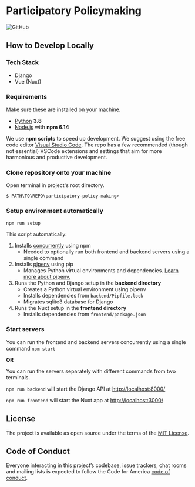 # Participatory Policymaking

![GitHub](https://img.shields.io/github/license/CodeForBuffalo/participatory-policy-making)

## How to Develop Locally

### Tech Stack

-   Django
-   Vue (Nuxt)

### Requirements

Make sure these are installed on your machine.

-   [Python](https://www.python.org/downloads/) **3.8**
-   [Node.js](https://nodejs.org/en/) with **npm 6.14**

We use **npm scripts** to speed up development. We suggest using the free code editor [Visual Studio Code](https://code.visualstudio.com/). The repo has a few recommended (though not essential) VSCode extensions and settings that aim for more harmonious and productive development.

### Clone repository onto your machine

Open terminal in project's root directory.

```
$ PATH\TO\REPO\participatory-policy-making>
```

### Setup environment automatically

```
npm run setup
```

This script automatically:

1. Installs [concurrently](https://www.npmjs.com/package/concurrently) using npm
    - Needed to optionally run both frontend and backend servers using a single command
1. Installs [pipenv](https://github.com/pypa/pipenv) using pip
    - Manages Python virtual environments and dependencies. [Learn more about pipenv.](https://realpython.com/pipenv-guide/)
1. Runs the Python and Django setup in the **backend directory**
    - Creates a Python virtual environment using pipenv
    - Installs dependencies from `backend/Pipfile.lock`
    - Migrates sqlite3 database for Django
1. Runs the Nuxt setup in the **frontend directory**
    - Installs dependencies from `frontend/package.json`

### Start servers

You can run the frontend and backend servers concurrently using a single command
`npm start`

**OR**

You can run the servers separately with different commands from two terminals.

`npm run backend` will start the Django API at [http://localhost:8000/](http://localhost:8000/)

`npm run frontend` will start the Nuxt app at [http://localhost:3000/](http://localhost:3000/)

## License

The project is available as open source under the terms of the [MIT License](https://opensource.org/licenses/MIT).

## Code of Conduct

Everyone interacting in this project’s codebase, issue trackers, chat rooms and mailing lists is expected to follow the Code for America [code of conduct](https://brigade.codeforamerica.org/about/code-of-conduct).

